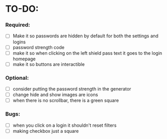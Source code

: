 # TO-DO:

### Required:

- [ ] Make it so passwords are hidden by default for both the settings and logins
- [ ] password strength code
- [ ] make it so when clicking on the left shield pass text it goes to the login homepage
- [ ] make it so buttons are interactible

### Optional:

- [ ] consider putting the password strength in the generator
- [ ] change hide and show images are icons
- [ ] when there is no scrollbar, there is a green square

### Bugs:

- [ ] when you click on a login it shouldn't reset filters
- [ ] making checkbox just a square
